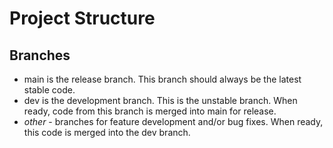 # Project Structure

## Branches

- main is the release branch. This branch should always be the latest stable code.
- dev is the development branch. This is the unstable branch. When ready, code from this branch is merged into main for release.
- _other_ - branches for feature development and/or bug fixes. When ready, this code is merged into the dev branch.

